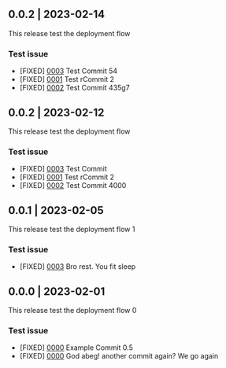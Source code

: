 ## 0.0.2 | 2023-02-14

This release test the deployment flow

### Test issue

- [FIXED] [0003](https://github.com/Flutterwave/rave-android/pull/274)  Test Commit 54
- [FIXED] [0001](https://github.com/Flutterwave/rave-android/pull/274)  Test rCommit 2
- [FIXED] [0002](https://github.com/Flutterwave/rave-android/pull/274)  Test Commit 435g7


## 0.0.2 | 2023-02-12

This release test the deployment flow

### Test issue

- [FIXED] [0003](https://github.com/Flutterwave/rave-android/pull/274)  Test Commit
- [FIXED] [0001](https://github.com/Flutterwave/rave-android/pull/274)  Test rCommit 2
- [FIXED] [0002](https://github.com/Flutterwave/rave-android/pull/274)  Test Commit 4000

## 0.0.1 | 2023-02-05

This release test the deployment flow 1

### Test issue

- [FIXED] [0003](https://github.com/Flutterwave/rave-android/pull/274)  Bro rest. You fit sleep

## 0.0.0 | 2023-02-01

This release test the deployment flow 0

### Test issue

- [FIXED] [0000](https://github.com/Flutterwave/rave-android/pull/274)  Example Commit 0.5
- [FIXED] [0000](https://github.com/Flutterwave/rave-android/pull/274)  God abeg! another commit again? We go again